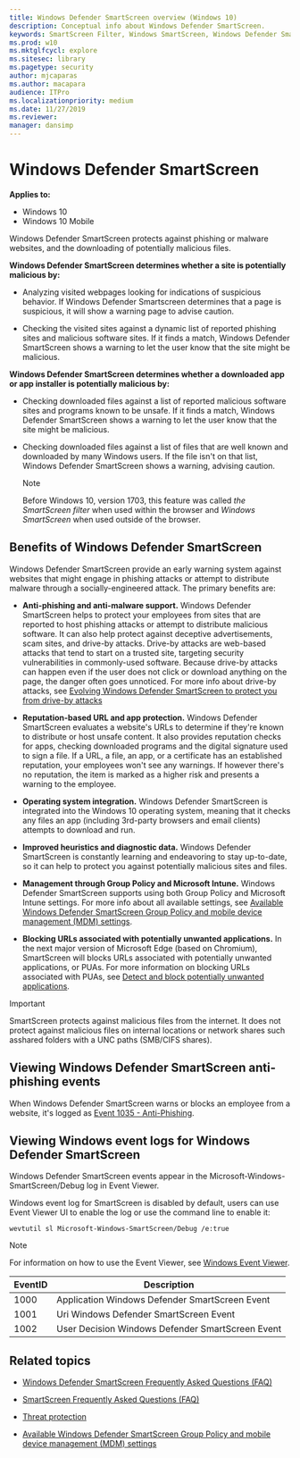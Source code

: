 ```yaml
---
title: Windows Defender SmartScreen overview (Windows 10)
description: Conceptual info about Windows Defender SmartScreen.
keywords: SmartScreen Filter, Windows SmartScreen, Windows Defender SmartScreen
ms.prod: w10
ms.mktglfcycl: explore
ms.sitesec: library
ms.pagetype: security
author: mjcaparas
ms.author: macapara
audience: ITPro
ms.localizationpriority: medium
ms.date: 11/27/2019
ms.reviewer: 
manager: dansimp
---
```


# Windows Defender SmartScreen

**Applies to:**

- Windows 10
- Windows 10 Mobile

Windows Defender SmartScreen protects against phishing or malware websites, and the downloading of potentially malicious files.

**Windows Defender SmartScreen determines whether a site is potentially malicious by:**

- Analyzing visited webpages looking for indications of suspicious behavior. If Windows Defender Smartscreen determines that a page is suspicious, it will show a warning page to advise caution.

- Checking the visited sites against a dynamic list of reported phishing sites and malicious software sites. If it finds a match, Windows Defender SmartScreen shows a warning to let the user know that the site might be malicious.

**Windows Defender SmartScreen determines whether a downloaded app or app installer is potentially malicious by:**

- Checking downloaded files against a list of reported malicious software sites and programs known to be unsafe. If it finds a match, Windows Defender SmartScreen shows a warning to let the user know that the site might be malicious.

- Checking downloaded files against a list of files that are well known and downloaded by many Windows users. If the file isn't on that list, Windows Defender SmartScreen shows a warning, advising caution.

    >[!NOTE]
    >Before Windows 10, version 1703, this feature was called _the SmartScreen filter_ when used within the browser and _Windows SmartScreen_ when used outside of the browser.

## Benefits of Windows Defender SmartScreen

Windows Defender SmartScreen provide an early warning system against websites that might engage in phishing attacks or attempt to distribute malware through a socially-engineered attack. The primary benefits are:

- **Anti-phishing and anti-malware support.** Windows Defender SmartScreen helps to protect your employees from sites that are reported to host phishing attacks or attempt to distribute malicious software. It can also help protect against deceptive advertisements, scam sites, and drive-by attacks. Drive-by attacks are web-based attacks that tend to start on a trusted site, targeting security vulnerabilities in commonly-used software. Because drive-by attacks can happen even if the user does not click or download anything on the page, the danger often goes unnoticed. For more info about drive-by attacks, see [Evolving Windows Defender SmartScreen to protect you from drive-by attacks](https://blogs.windows.com/msedgedev/2015/12/16/SmartScreen-drive-by-improvements/#3B7Bb8bzeAPq8hXE.97)

- **Reputation-based URL and app protection.** Windows Defender SmartScreen evaluates a website's URLs to determine if they're known to distribute or host unsafe content. It also provides reputation checks for apps, checking downloaded programs and the digital signature used to sign a file. If a URL, a file, an app, or a certificate has an established reputation, your employees won't see any warnings. If however there's no reputation, the item is marked as a higher risk and presents a warning to the employee.

- **Operating system integration.** Windows Defender SmartScreen is integrated into the Windows 10 operating system, meaning that it checks any files an app (including 3rd-party browsers and email clients) attempts to download and run.

- **Improved heuristics and diagnostic data.** Windows Defender SmartScreen is constantly learning and endeavoring to stay up-to-date, so it can help to protect you against potentially malicious sites and files.

- **Management through Group Policy and Microsoft Intune.** Windows Defender SmartScreen supports using both Group Policy and Microsoft Intune settings. For more info about all available settings, see [Available Windows Defender SmartScreen Group Policy and mobile device management (MDM) settings](windows-defender-smartscreen-available-settings.md).

- **Blocking URLs associated with potentially unwanted applications.** In the next major version of Microsoft Edge (based on Chromium), SmartScreen will blocks URLs associated with potentially unwanted applications, or PUAs. For more information on blocking URLs associated with PUAs, see [Detect and block potentially unwanted applications](../windows-defender-antivirus/detect-block-potentially-unwanted-apps-windows-defender-antivirus.md).

> [!IMPORTANT]
> SmartScreen protects against malicious files from the internet. It does not protect against malicious files on internal locations or network shares such asshared folders with a UNC paths (SMB/CIFS shares).

## Viewing Windows Defender SmartScreen anti-phishing events

When Windows Defender SmartScreen warns or blocks an employee from a website, it's logged as [Event 1035 - Anti-Phishing](https://technet.microsoft.com/scriptcenter/dd565657(v=msdn.10).aspx).

## Viewing Windows event logs for Windows Defender SmartScreen
Windows Defender SmartScreen events appear in the Microsoft-Windows-SmartScreen/Debug log in Event Viewer.

Windows event log for SmartScreen is disabled by default, users can use Event Viewer UI to enable the log or use the command line to enable it:

```
wevtutil sl Microsoft-Windows-SmartScreen/Debug /e:true
```

> [!NOTE]
> For information on how to use the Event Viewer, see [Windows Event Viewer](https://docs.microsoft.com/host-integration-server/core/windows-event-viewer1).


EventID | Description
-|-
1000 | Application Windows Defender SmartScreen Event
1001 | Uri Windows Defender SmartScreen Event
1002 | User Decision Windows Defender SmartScreen Event

## Related topics
- [Windows Defender SmartScreen Frequently Asked Questions (FAQ)](https://feedback.smartscreen.microsoft.com/smartscreenfaq.aspx)

- [SmartScreen Frequently Asked Questions (FAQ)](https://feedback.smartscreen.microsoft.com/smartscreenfaq.aspx)
- [Threat protection](../index.md)
- [Available Windows Defender SmartScreen Group Policy and mobile device management (MDM) settings](https://docs.microsoft.com/windows/security/threat-protection/windows-defender-smartscreen/windows-defender-smartscreen-available-settings)
